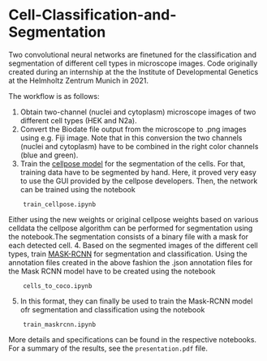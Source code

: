 # Cell-Classification-and-Segmentation

Two convolutional neural networks are finetuned for the classification and segmentation of different cell types in microscope images. Code originally created during an internship at the the Institute of Developmental Genetics at the Helmholtz Zentrum Munich in 2021. 

The workflow is as follows: 

1. Obtain two-channel (nuclei and cytoplasm) microscope images of two different cell types (HEK and N2a).
2. Convert the Biodate file output from the microscope to .png images using e.g. Fiji image. Note that in this conversion the two channels (nuclei and cytoplasm) have to be combined in the right color channels (blue and green).
3. Train the [cellpose model](https://github.com/MouseLand/cellpose) for the segmentation of the cells. For that, training data have to be segmented by hand. Here, it proved very easy to use the GUI provided by the cellpose developers. Then, the network can be trained using the notebook
```   
	train_cellpose.ipynb
```
Either using the new weights or original cellpose weights based on various celldata the cellpose algorithm can be performed for segmentation using the notebook.The segmentation consists of a binary file with a mask for each detected cell. 
4. Based on the segmented images of the different cell types, train [MASK-RCNN](https://github.com/matterport/Mask_RCNN) for segmentation and classification. Using the annotation files created in the above fashion the .json annotation files for the Mask RCNN model have to be created using the notebook
```
	cells_to_coco.ipynb
```
5. In this format, they can finally be used to train the Mask-RCNN model ofr segmentation and classification using the notebook 
```
	train_maskrcnn.ipynb
```
More details and specifications can be found in the respective notebooks. For a summary of the results, see the `presentation.pdf` file.
